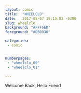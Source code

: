 ```yaml
---
layout: comic
title:  "WHEELCLO"
date:   2017-08-07 19:15:02 -0300
slug: wheelclo 
background: "#FFF6ED"
foreground: "#DB0030"

categories:
 - comic


numberpages:
 - "wheelclo_00"
 - "wheelclo_01"
 
---
```


Welcome Back, Hello Friend